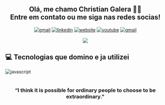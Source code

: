 <h2 align="center">Olá, me chamo Christian Galera 👋🏻 <br>
     Entre em contato ou me siga nas redes socias!</h2>

<div style="display: inline_block" align="center">
     <a href="mailto:christianzambrini@gmail.com?subject=Ol%C3%A1%20Christian%20Galera%21%20Sou%20%28nome%29%2C%20entro%20em%20contato%20referente%20%C3%A0%20%28assunto%29%2E"><img align="center" alt="gmail" src="https://img.shields.io/badge/Gmail-D14836?style=for-the-badge&logo=gmail&logoColor=white"></a>
     <a href="https://www.linkedin.com/in/christian-galera"><img align="center" alt="linkedin" src="https://img.shields.io/badge/LinkedIn-0077B5?style=for-the-badge&logo=linkedin&logoColor=white"></a>
      <a href="#"><img align="center" alt="website" src="https://img.shields.io/badge/website-000000?style=for-the-badge&logo=About.me&logoColor=white"></a>
     <a href="https://pt.stackoverflow.com/users/266300/christian-galera"><img align="center" alt="youtube" src="https://img.shields.io/badge/YouTube-F00?logo=youtube&logoColor=fff&style=for-the-badge"></a>
     <a href="https://pt.stackoverflow.com/users/266300/christian-galera"><img align="center" alt="gmail" src="https://img.shields.io/badge/Stack_Overflow-FE7A16?style=for-the-badge&logo=stack-overflow&logoColor=white"></a>
</div><br/> 



<div align="center">
<img src="https://github-readme-stats.vercel.app/api?username=christiangalera&show_icons=true&theme=onedark" />
</div>

<h2 align="left">💻 Tecnologias que domino e ja utilizei</h2>
<div style="display: inline_block" align="left">
    <img align="center" alt="javascript" src="https://skillicons.dev/icons?i=js,php,html,css,ts,react,angular,java,laravel,kotlin,spring,nodejs,postgres,git,docker&perline=20" />
</div><br/>
<h3 align="center"> “I think it is possible for ordinary people to choose to be extraordinary." </h3>

